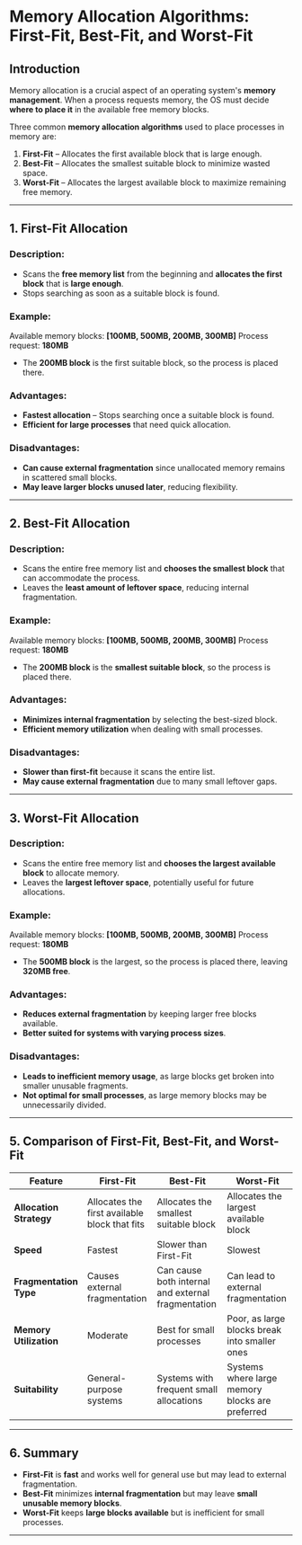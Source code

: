 # Memory Allocation Algorithms: First-Fit, Best-Fit, and Worst-Fit

## Introduction
Memory allocation is a crucial aspect of an operating system's **memory management**. When a process requests memory, the OS must decide **where to place it** in the available free memory blocks.

Three common **memory allocation algorithms** used to place processes in memory are:

1. **First-Fit** – Allocates the first available block that is large enough.
2. **Best-Fit** – Allocates the smallest suitable block to minimize wasted space.
3. **Worst-Fit** – Allocates the largest available block to maximize remaining free memory.

---

## 1. First-Fit Allocation
### **Description:**
- Scans the **free memory list** from the beginning and **allocates the first block** that is **large enough**.
- Stops searching as soon as a suitable block is found.

### **Example:**
Available memory blocks: **[100MB, 500MB, 200MB, 300MB]**
Process request: **180MB**
- The **200MB block** is the first suitable block, so the process is placed there.

### **Advantages:**
- **Fastest allocation** – Stops searching once a suitable block is found.
- **Efficient for large processes** that need quick allocation.

### **Disadvantages:**
- **Can cause external fragmentation** since unallocated memory remains in scattered small blocks.
- **May leave larger blocks unused later**, reducing flexibility.

---

## 2. Best-Fit Allocation
### **Description:**
- Scans the entire free memory list and **chooses the smallest block** that can accommodate the process.
- Leaves the **least amount of leftover space**, reducing internal fragmentation.

### **Example:**
Available memory blocks: **[100MB, 500MB, 200MB, 300MB]**
Process request: **180MB**
- The **200MB block** is the **smallest suitable block**, so the process is placed there.

### **Advantages:**
- **Minimizes internal fragmentation** by selecting the best-sized block.
- **Efficient memory utilization** when dealing with small processes.

### **Disadvantages:**
- **Slower than first-fit** because it scans the entire list.
- **May cause external fragmentation** due to many small leftover gaps.

---

## 3. Worst-Fit Allocation
### **Description:**
- Scans the entire free memory list and **chooses the largest available block** to allocate memory.
- Leaves the **largest leftover space**, potentially useful for future allocations.

### **Example:**
Available memory blocks: **[100MB, 500MB, 200MB, 300MB]**
Process request: **180MB**
- The **500MB block** is the largest, so the process is placed there, leaving **320MB free**.

### **Advantages:**
- **Reduces external fragmentation** by keeping larger free blocks available.
- **Better suited for systems with varying process sizes**.

### **Disadvantages:**
- **Leads to inefficient memory usage**, as large blocks get broken into smaller unusable fragments.
- **Not optimal for small processes**, as large memory blocks may be unnecessarily divided.

---

## 5. Comparison of First-Fit, Best-Fit, and Worst-Fit

| Feature | First-Fit | Best-Fit | Worst-Fit |
|---------|----------|----------|----------|
| **Allocation Strategy** | Allocates the first available block that fits | Allocates the smallest suitable block | Allocates the largest available block |
| **Speed** | Fastest | Slower than First-Fit | Slowest |
| **Fragmentation Type** | Causes external fragmentation | Can cause both internal and external fragmentation | Can lead to external fragmentation |
| **Memory Utilization** | Moderate | Best for small processes | Poor, as large blocks break into smaller ones |
| **Suitability** | General-purpose systems | Systems with frequent small allocations | Systems where large memory blocks are preferred |

---

## 6. Summary
- **First-Fit** is **fast** and works well for general use but may lead to external fragmentation.
- **Best-Fit** minimizes **internal fragmentation** but may leave **small unusable memory blocks**.
- **Worst-Fit** keeps **large blocks available** but is inefficient for small processes.


---
